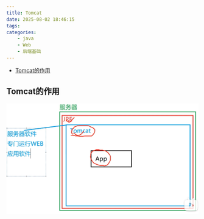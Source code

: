```yaml
---
title: Tomcat
date: 2025-08-02 18:46:15
tags:
categories:
    - java
    - Web
    - 后端基础
---
```


- [Tomcat的作用](#tomcat的作用)


## Tomcat的作用
![](Tomcat/20250802184647.png)